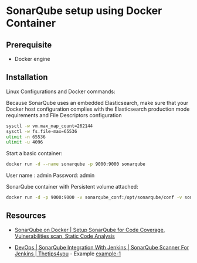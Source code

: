 # SonarQube setup using Docker Container

## Prerequisite

* Docker engine

## Installation

Linux Configurations and Docker commands:

Because SonarQube uses an embedded Elasticsearch, make sure that your Docker host configuration complies with the Elasticsearch production mode requirements and File Descriptors configuration

```sh
sysctl -w vm.max_map_count=262144
sysctl -w fs.file-max=65536
ulimit -n 65536
ulimit -u 4096
```

Start a basic container:

```sh
docker run -d --name sonarqube -p 9000:9000 sonarqube
```

User name : admin
Password: admin

SonarQube container with Persistent volume attached:

```sh
docker run -d -p 9000:9000 -v sonarqube_conf:/opt/sonarqube/conf -v sonarqube_extensions:/opt/sonarqube/extensions -v sonarqube_logs:/opt/sonarqube/logs -v sonarqube_data:/opt/sonarqube/data sonarqube
```

## Resources

* [SonarQube on Docker | Setup SonarQube for Code Coverage, Vulnerabilities scan, Static Code Analysis](https://www.youtube.com/watch?v=ZAfMauwNFuQ&list=PLVx1qovxj-akoYTAboxT1AbHlPmrvRYYZ&index=13)

* [DevOps | SonarQube Integration With Jenkins | SonarQube Scanner For Jenkins | Thetips4you](https://www.youtube.com/watch?v=tbr_PeAGdfo&list=PLVx1qovxj-akoYTAboxT1AbHlPmrvRYYZ&index=10) - Example [example-1](example-1.md)
